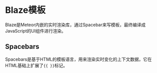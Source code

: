 # Blaze模板

Blaze是Meteor内嵌的实时渲染库，通过Spacebar来写模板，最终编译成JavaScript的UI组件进行渲染。

## Spacebars

Spacebars是基于HTML的模板语言，用来渲染实时变化的上下文数据，它在HTML基础上扩展了`{{ }}`标记。
